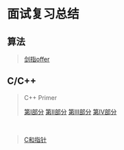 # 面试复习总结


## 算法

> [剑指offer](https://github.com/guanjunjian/Interview-Summary/blob/master/notes/algorithms/%E5%89%91%E6%8C%87offer.md)

## C/C++

> C++ Primer
> 
> [第Ⅰ部分](https://guanjunjian.github.io/2018/01/19/study-20-cpp-primer-summary_1/)
> [第Ⅱ部分](https://guanjunjian.github.io/2018/01/26/study-21-cpp-primer-summary_2/)
> [第Ⅲ部分](https://guanjunjian.github.io/2018/02/02/study-22-cpp-primer-summary_3/)
> [第IV部分](https://guanjunjian.github.io/2018/02/09/study-23-cpp-primer-summary_4/)

</br>

> [C和指针](https://guanjunjian.github.io/2018/01/09/study-19-pointers-on-c-summary/)